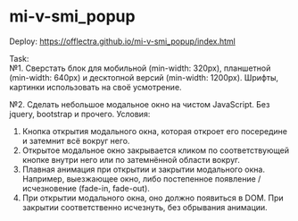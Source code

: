 # mi-v-smi_popup

Deploy: https://offlectra.github.io/mi-v-smi_popup/index.html

Task:  
№1. Сверстать блок для мобильной (min-width: 320px), планшетной (min-width: 640px) и десктопной версий (min-width: 1200px). Шрифты, картинки использовать на своё усмотрение.

№2. Сделать небольшое модальное окно на чистом JavaScript. Без jquery, bootstrap и прочего.
Условия:
1) Кнопка открытия модального окна, которая откроет его посередине и затемнит всё вокруг него.
2) Открытое модальное окно закрывается кликом по соответствующей кнопке внутри него или по затемнённой области вокруг.
3) Плавная анимация при открытии и закрытии модального окна. Например, выезжающее окно, либо постепенное появление / исчезновение (fade-in, fade-out).
4) При открытии модального окна, оно должно появиться в DOM. При закрытии соответственно исчезнуть, без обрывания анимации.
